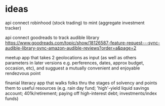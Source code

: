 # ideas

api connect robinhood (stock trading) to mint (aggregate investment tracker)

api connect goodreads to track audible library
https://www.goodreads.com/topic/show/18126587-feature-request---sync-audible-library-sync-amazon-audible-reviews?order=a&page=2

meetup app that takes 2 geolocations as input (as well as others parameters in later versions e.g. perferences, dates, approx budget, occasion, etc), and sugguest a mutually convenient and enjoyable rendezvous point

finanial literacy app that walks folks thru the stages of solvency and points them to useful resources (e.g. rain day fund; 'high'-yield liquid savings account; 401k/retirement; paying off high-interest debt; investments/index funds)
